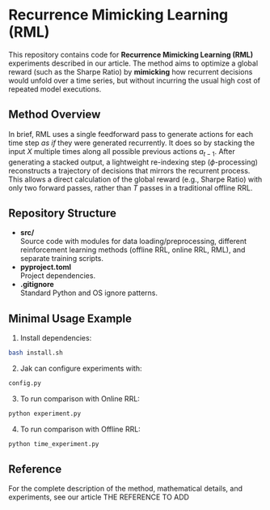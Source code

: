 # Recurrence Mimicking Learning (RML)

This repository contains code for **Recurrence Mimicking Learning (RML)** experiments described in our article. The method aims to optimize a global reward (such as the Sharpe Ratio) by **mimicking** how recurrent decisions would unfold over a time series, but without incurring the usual high cost of repeated model executions.

## Method Overview

In brief, RML uses a single feedforward pass to generate actions for each time step _as if_ they were generated recurrently. It does so by stacking the input $X$ multiple times along all possible previous actions $a_{t-1}$. After generating a stacked output, a lightweight re-indexing step ($\phi$-processing) reconstructs a trajectory of decisions that mirrors the recurrent process. This allows a direct calculation of the global reward (e.g., Sharpe Ratio) with only two forward passes, rather than $T$ passes in a traditional offline RRL.


## Repository Structure

- **src/**  
  Source code with modules for data loading/preprocessing, different reinforcement learning methods (offline RRL, online RRL, RML), and separate training scripts.
- **pyproject.toml**  
  Project dependencies.
- **.gitignore**  
  Standard Python and OS ignore patterns.

## Minimal Usage Example

1. Install dependencies:
  ```bash
  bash install.sh
  ```
2. Jak can configure experiments with:
  ```bash
  config.py
  ```
3. To run comparison with Online RRL:
  ```bash
  python experiment.py
  ```
4. To run comparison with Offline RRL:
  ```bash
  python time_experiment.py
  ```

## Reference

For the complete description of the method, mathematical details, and experiments, see our article THE REFERENCE TO ADD
